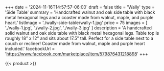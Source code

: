 +++
date = '2024-11-16T14:57:57-06:00'
draft = false
title = 'Wally'
type = 'Side Table'
summary = 'Handcrafted walnut and oak side table with black metal hexagonal legs and a coaster made from walnut, maple, and purple heart.'
listImage = './wally-side-table/wally-1.jpg'
price = 75
images = [
    './wally-1.jpg',
    './wally-2.jpg',
    './wally-3.jpg'
]
description = 'A handcrafted solid walnut and oak side table with black metal hexagonal legs.  Table top is roughly 18” x 12” and sits about 17.5” tall.  Perfect for a side table next to a couch or recliner!  Coaster made from walnut, maple and purple heart included.'
facebookUrl = 'https://www.facebook.com/marketplace/item/579876431218898'
+++

{{< product >}}